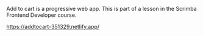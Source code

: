 Add to cart is a progressive web app. This is part of a lesson in the Scrimba Frontend Developer course.

https://addtocart-351329.netlify.app/
